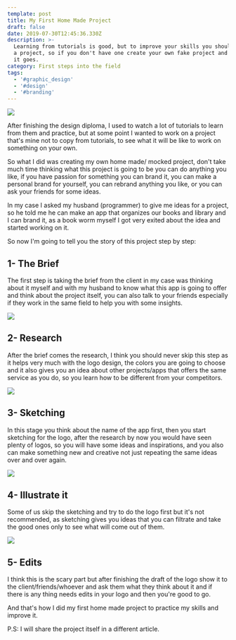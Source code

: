 ```yaml
---
template: post
title: My First Home Made Project
draft: false
date: 2019-07-30T12:45:36.330Z
description: >-
  Learning from tutorials is good, but to improve your skills you should work on
  a project, so if you don't have one create your own fake project and see how
  it goes.
category: First steps into the field
tags:
  - '#graphic_design'
  - '#design'
  - '#branding'
---
```

![](/media/laptop-3317007_1280.jpg)

After finishing the design diploma, I used to watch a lot of tutorials to learn from them and practice, but at some point I wanted to work on a project that's mine not to copy from tutorials, to see what it will be like to work on something on your own.

So what I did was creating my own home made/ mocked project, don't take much time thinking what this project is going to be you can do anything you like, if you have passion for something you can brand it, you can make a personal brand for yourself, you can rebrand anything you like, or you can ask your friends for some ideas.

In my case I asked my husband (programmer) to give me ideas for a project, so he told me he can make an app that organizes our books and library and I can brand it, as a book worm myself I got very exited about the idea and started working on it.

So now I'm going to tell you the story of this project step by step:

## 1- The Brief

The first step is taking the brief from the client in my case was thinking about it myself and with my husband to know what this app is going to offer and think about the project itself, you can also talk to your friends especially if they work in the same field to help you with some insights.

![](/media/people-2557396_1280.jpg)

## 2- Research

After the brief comes the research, I think you should never skip this step as it helps very much with the logo design, the colors you are going to choose and it also gives you an idea about other projects/apps that offers the same service as you do, so you learn how to be different from your competitors.

![](/media/bar-621033_1280.jpg)

## 3- Sketching

In this stage you think about the name of the app first, then you start sketching for the logo, after the research by now you would have seen plenty of logos, so you will have some ideas and inspirations, and you also can make something new and creative not just repeating the same ideas over and over again.

![](/media/adult-2477756_1280.jpg)

## 4- Illustrate it

Some of us skip the sketching and try to do the logo first but it's not recommended, as sketching gives you ideas that you can filtrate and take the good ones only to see what will come out of them.

![](/media/laptop-1478822_1280.jpg)

## 5- Edits

I think this is the scary part but after finishing the draft of the logo show it to the client/friends/whoever and ask them what they think about it and if there is any thing needs edits in your logo and then you're good to go.

And that's how I did my first home made project to practice my skills and improve it.

P.S: I will share the project itself in a different article.

##
